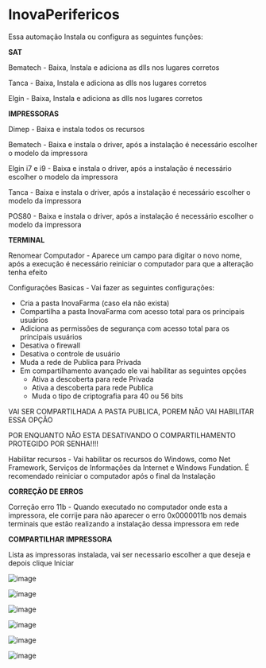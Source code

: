# InovaPerifericos

Essa automação Instala ou configura as seguintes funções:

**SAT**

Bematech - Baixa, Instala e adiciona as dlls nos lugares corretos

Tanca - Baixa, Instala e adiciona as dlls nos lugares corretos

Elgin - Baixa, Instala e adiciona as dlls nos lugares corretos


**IMPRESSORAS**

Dimep - Baixa e instala todos os recursos

Bematech - Baixa e instala o driver, após a instalação é necessário escolher o modelo da impressora

Elgin i7 e i9 - Baixa e instala o driver, após a instalação é necessário escolher o modelo da impressora

Tanca - Baixa e instala o driver, após a instalação é necessário escolher o modelo da impressora

POS80 - Baixa e instala o driver, após a instalação é necessário escolher o modelo da impressora


**TERMINAL**

Renomear Computador - Aparece um campo para digitar o novo nome, após a execução é necessário reiniciar o computador para que a alteração tenha efeito

Configurações Basicas - Vai fazer as seguintes configurações:
* Cria a pasta InovaFarma (caso ela não exista)
* Compartilha a pasta InovaFarma com acesso total para os principais usuários
* Adiciona as permissões de segurança com acesso total para os principais usuários
* Desativa o firewall 
* Desativa o controle de usuário
* Muda a rede de Publica para Privada
* Em compartilhamento avançado ele vai habilitar as seguintes opções
    - Ativa a descoberta para rede Privada
    - Ativa a descoberta para rede Publica
    - Muda o tipo de criptografia para 40 ou 56 bits
      
VAI SER COMPARTILHADA A PASTA PUBLICA, POREM NÃO VAI HABILITAR ESSA OPÇÃO

POR ENQUANTO NÃO ESTA DESATIVANDO O COMPARTILHAMENTO PROTEGIDO POR SENHA!!!!

Habilitar recursos - Vai habilitar os recursos do Windows, como Net Framework, Serviços de Informações da Internet e Windows Fundation. É recomendado reiniciar o computador após o final da Instalação

**CORREÇÃO DE ERROS**

Correção erro 11b - Quando executado no computador onde esta a impressora, ele corrije para não aparecer o erro 0x0000011b nos demais terminais que estão realizando a instalação dessa impressora em rede

**COMPARTILHAR IMPRESSORA**

Lista as impressoras instalada, vai ser necessario escolher a que deseja e depois clique Iniciar


![image](https://github.com/user-attachments/assets/7463c47f-4c29-4457-904c-e4b171f6cc2d)

![image](https://github.com/user-attachments/assets/3ff05f7f-0db9-4bbd-b024-1a3bf7ceb081)

![image](https://github.com/user-attachments/assets/2277579f-ea4a-4b4b-abdc-90f145f85b0f)

![image](https://github.com/user-attachments/assets/c6ae99a1-06c4-4697-acb5-ddfcb55a0bb4)

![image](https://github.com/user-attachments/assets/61aa808e-3061-43e4-b2b8-6765e42533b6)

![image](https://github.com/user-attachments/assets/69328cd0-a794-4b14-a626-1b7d66e2c2b1)





